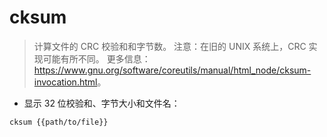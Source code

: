 # cksum

> 计算文件的 CRC 校验和和字节数。
> 注意：在旧的 UNIX 系统上，CRC 实现可能有所不同。
> 更多信息：<https://www.gnu.org/software/coreutils/manual/html_node/cksum-invocation.html>。

- 显示 32 位校验和、字节大小和文件名：

`cksum {{path/to/file}}`